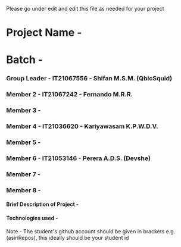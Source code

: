 Please go under edit and edit this file as needed for your project

# Project Name - 
# Batch - 
### Group Leader - IT21067556 - Shifan M.S.M. (QbicSquid)
### Member 2 - IT21067242 - Fernando M.R.R.
### Member 3 - 
### Member 4 - IT21036620 - Kariyawasam K.P.W.D.V. 
### Member 5 - 
### Member 6 - IT21053146 - Perera A.D.S. (Devshe)
### Member 7 - 
### Member 8 - 

#### Brief Description of Project - 
#### Technologies used - 

Note - The student's github account should be given in brackets e.g. (asiriRepos), this ideally should be your student id 

